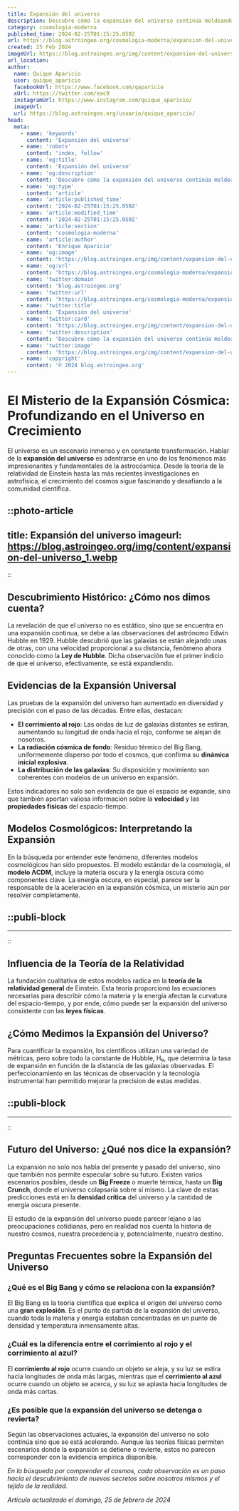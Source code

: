 ```yaml
---
title: Expansión del universo
description: Descubre cómo la expansión del universo continúa moldeando nuestro cosmos. Aprende los últimos hallazgos y teorías científicas aquí.
category: cosmologia-moderna
published_time: 2024-02-25T01:15:25.059Z
url: https://blog.astroingeo.org/cosmologia-moderna/expansion-del-universo
created: 25 Feb 2024
imageUrl: https://blog.astroingeo.org/img/content/expansion-del-universo_1.webp
url_location:
author:
  name: Quique Aparicio
  user: quique_aparicio
  facebookUrl: https://www.facebook.com/qaparicio
  xUrl: https://twitter.com/eac9
  instagramUrl: https://www.instagram.com/quique_aparicio/
  imageUrl: 
  url: https://blog.astroingeo.org/usuario/quique_aparicio/
head:
  meta:
    - name: 'keywords'
      content: 'Expansión del universo'
    - name: 'robots'
      content: 'index, follow'
    - name: 'og:title'
      content: 'Expansión del universo'
    - name: 'og:description'
      content: 'Descubre cómo la expansión del universo continúa moldeando nuestro cosmos. Aprende los últimos hallazgos y teorías científicas aquí.'
    - name: 'og:type'
      content: 'article'
    - name: 'article:published_time'
      content: '2024-02-25T01:15:25.059Z'
    - name: 'article:modified_time'
      content: '2024-02-25T01:15:25.059Z'
    - name: 'article:section'
      content: 'cosmologia-moderna'
    - name: 'article:author'
      content: 'Enrique Aparicio'
    - name: 'og:image'
      content: 'https://blog.astroingeo.org/img/content/expansion-del-universo_1.webp'
    - name: 'og:url'
      content: 'https://blog.astroingeo.org/cosmologia-moderna/expansion-del-universo'
    - name: 'twitter:domain'
      content: 'blog.astroingeo.org'
    - name: 'twitter:url'
      content: 'https://blog.astroingeo.org/cosmologia-moderna/expansion-del-universo'
    - name: 'twitter:title'
      content: 'Expansión del universo'
    - name: 'twitter:card'
      content: 'https://blog.astroingeo.org/img/content/expansion-del-universo_1.webp'
    - name: 'twitter:description'
      content: 'Descubre cómo la expansión del universo continúa moldeando nuestro cosmos. Aprende los últimos hallazgos y teorías científicas aquí.'
    - name: 'twitter:image'
      content: 'https://blog.astroingeo.org/img/content/expansion-del-universo_1.webp'
    - name: 'copyright'
      content: '© 2024 blog.astroingeo.org'
---
```

# El Misterio de la Expansión Cósmica: Profundizando en el Universo en Crecimiento

El universo es un escenario inmenso y en constante transformación. Hablar de la **expansión del universo** es adentrarse en uno de los fenómenos más impresionantes y fundamentales de la astrocósmica. Desde la teoría de la relatividad de Einstein hasta las más recientes investigaciones en astrofísica, el crecimiento del cosmos sigue fascinando y desafiando a la comunidad científica.


::photo-article
---
title: Expansión del universo
imageurl: https://blog.astroingeo.org/img/content/expansion-del-universo_1.webp
---
::


## Descubrimiento Histórico: ¿Cómo nos dimos cuenta?

La revelación de que el universo no es estático, sino que se encuentra en una expansión continua, se debe a las observaciones del astrónomo Edwin Hubble en 1929. Hubble descubrió que las galaxias se están alejando unas de otras, con una velocidad proporcional a su distancia, fenómeno ahora conocido como la **Ley de Hubble**. Dicha observación fue el primer indicio de que el universo, efectivamente, se está expandiendo.

## Evidencias de la Expansión Universal

Las pruebas de la expansión del universo han aumentado en diversidad y precisión con el paso de las décadas. Entre ellas, destacan:

- **El corrimiento al rojo**: Las ondas de luz de galaxias distantes se estiran, aumentando su longitud de onda hacia el rojo, conforme se alejan de nosotros.
- **La radiación cósmica de fondo**: Residuo térmico del Big Bang, uniformemente disperso por todo el cosmos, que confirma su **dinámica inicial explosiva**.
- **La distribución de las galaxias**: Su disposición y movimiento son coherentes con modelos de un universo en expansión.
  
Estos indicadores no solo son evidencia de que el espacio se expande, sino que también aportan valiosa información sobre la **velocidad** y las **propiedades físicas** del espacio-tiempo.

## Modelos Cosmológicos: Interpretando la Expansión

En la búsqueda por entender este fenómeno, diferentes modelos cosmológicos han sido propuestos. El modelo estándar de la cosmología, el **modelo ΛCDM**, incluye la materia oscura y la energía oscura como componentes clave. La energía oscura, en especial, parece ser la responsable de la aceleración en la expansión cósmica, un misterio aún por resolver completamente.


  ::publi-block
  ---
  ---
  ::
  
  
## Influencia de la Teoría de la Relatividad

La fundación cualitativa de estos modelos radica en la **teoría de la relatividad general** de Einstein. Esta teoría proporcionó las ecuaciones necesarias para describir cómo la materia y la energía afectan la curvatura del espacio-tiempo, y por ende, cómo puede ser la expansión del universo consistente con las **leyes físicas**.

## ¿Cómo Medimos la Expansión del Universo?

Para cuantificar la expansión, los científicos utilizan una variedad de métricas, pero sobre todo la constante de Hubble, H₀, que determina la tasa de expansión en función de la distancia de las galaxias observadas. El perfeccionamiento en las técnicas de observación y la tecnología instrumental han permitido mejorar la precision de estas medidas.


  ::publi-block
  ---
  ---
  ::
  
  
## Futuro del Universo: ¿Qué nos dice la expansión?

La expansión no solo nos habla del presente y pasado del universo, sino que también nos permite especular sobre su futuro. Existen varios escenarios posibles, desde un **Big Freeze** o muerte térmica, hasta un **Big Crunch**, donde el universo colapsaría sobre sí mismo. La clave de estas predicciones está en la **densidad crítica** del universo y la cantidad de energía oscura presente.

El estudio de la expansión del universo puede parecer lejano a las preocupaciones cotidianas, pero en realidad nos cuenta la historia de nuestro cosmos, nuestra procedencia y, potencialmente, nuestro destino. 

## Preguntas Frecuentes sobre la Expansión del Universo

### ¿Qué es el Big Bang y cómo se relaciona con la expansión?
El Big Bang es la teoría científica que explica el origen del universo como una **gran explosión**. Es el punto de partida de la expansión del universo, cuando toda la materia y energía estaban concentradas en un punto de densidad y temperatura inmensamente altas. 

### ¿Cuál es la diferencia entre el corrimiento al rojo y el corrimiento al azul?
El **corrimiento al rojo** ocurre cuando un objeto se aleja, y su luz se estira hacia longitudes de onda más largas, mientras que el **corrimiento al azul** ocurre cuando un objeto se acerca, y su luz se aplasta hacia longitudes de onda más cortas.

### ¿Es posible que la expansión del universo se detenga o revierta?
Según las observaciones actuales, la expansión del universo no solo continúa sino que se está acelerando. Aunque las teorías físicas permiten escenarios donde la expansión se detiene o revierte, estos no parecen corresponder con la evidencia empírica disponible.

*En la búsqueda por comprender el cosmos, cada observación es un paso hacia el descubrimiento de nuevos secretos sobre nosotros mismos y el tejido de la realidad.*

_Artículo actualizado el domingo, 25 de febrero de 2024_